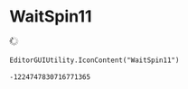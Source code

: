 # WaitSpin11
![](/img/WaitSpin11.png)

``` CSharp
EditorGUIUtility.IconContent("WaitSpin11")
```
```
-1224747830716771365
```
